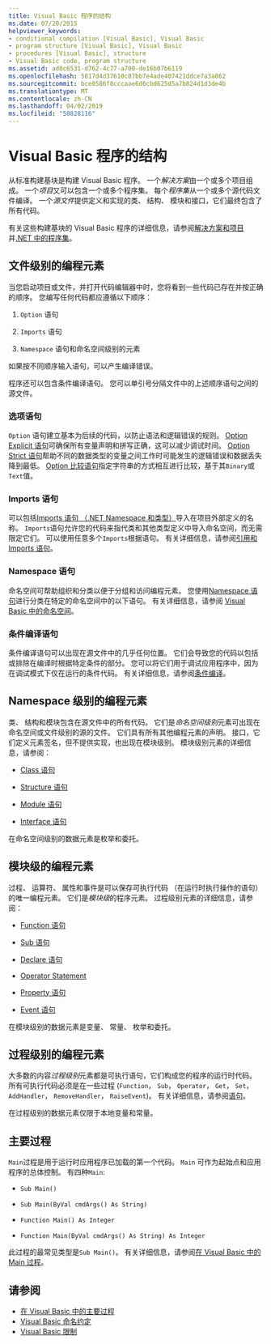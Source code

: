 ```yaml
---
title: Visual Basic 程序的结构
ms.date: 07/20/2015
helpviewer_keywords:
- conditional compilation [Visual Basic], Visual Basic
- program structure [Visual Basic], Visual Basic
- procedures [Visual Basic], structure
- Visual Basic code, program structure
ms.assetid: ad0c6531-d762-4c77-a700-de16b07b6119
ms.openlocfilehash: 5817d4d37610c87bb7e4ade407421ddce7a3a862
ms.sourcegitcommit: bce0586f0cccaae6d6cbd625d5a7b824d1d3de4b
ms.translationtype: MT
ms.contentlocale: zh-CN
ms.lasthandoff: 04/02/2019
ms.locfileid: "58828116"
---
```

# <a name="structure-of-a-visual-basic-program"></a>Visual Basic 程序的结构
从标准构建基块是构建 Visual Basic 程序。 一个*解决方案*由一个或多个项目组成。 一个*项目*又可以包含一个或多个程序集。 每个*程序集*从一个或多个源代码文件编译。 一个*源文件*提供定义和实现的类、 结构、 模块和接口，它们最终包含了所有代码。  
  
 有关这些构建基块的 Visual Basic 程序的详细信息，请参阅[解决方案和项目](/visualstudio/ide/solutions-and-projects-in-visual-studio)并[.NET 中的程序集](../../../standard/assembly/index.md)。  
  
## <a name="file-level-programming-elements"></a>文件级别的编程元素  
 当您启动项目或文件，并打开代码编辑器中时，您将看到一些代码已存在并按正确的顺序。 您编写任何代码都应遵循以下顺序：  
  
1.  `Option` 语句  
  
2.  `Imports` 语句  
  
3.  `Namespace` 语句和命名空间级别的元素  
  
 如果按不同顺序输入语句，可以产生编译错误。  
  
 程序还可以包含条件编译语句。 您可以单引号分隔文件中的上述顺序语句之间的源文件。  
  
### <a name="option-statements"></a>选项语句  
 `Option` 语句建立基本为后续的代码，以防止语法和逻辑错误的规则。 [Option Explicit 语句](../../../visual-basic/language-reference/statements/option-explicit-statement.md)可确保所有变量声明和拼写正确，这可以减少调试时间。 [Option Strict 语句](../../../visual-basic/language-reference/statements/option-strict-statement.md)帮助不同的数据类型的变量之间工作时可能发生的逻辑错误和数据丢失降到最低。 [Option 比较语句](../../../visual-basic/language-reference/statements/option-compare-statement.md)指定字符串的方式相互进行比较，基于其`Binary`或`Text`值。  
  
### <a name="imports-statements"></a>Imports 语句  
 可以包括[Imports 语句 （.NET Namespace 和类型）](../../../visual-basic/language-reference/statements/imports-statement-net-namespace-and-type.md)导入在项目外部定义的名称。 `Imports`语句允许您的代码来指代类和其他类型定义中导入命名空间，而无需限定它们。 可以使用任意多个`Imports`根据语句。 有关详细信息，请参阅[引用和 Imports 语句](../../../visual-basic/programming-guide/program-structure/references-and-the-imports-statement.md)。  
  
### <a name="namespace-statements"></a>Namespace 语句  
 命名空间可帮助组织和分类以便于分组和访问编程元素。 您使用[Namespace 语句](../../../visual-basic/language-reference/statements/namespace-statement.md)进行分类在特定的命名空间中的以下语句。 有关详细信息，请参阅 [Visual Basic 中的命名空间](../../../visual-basic/programming-guide/program-structure/namespaces.md)。  
  
### <a name="conditional-compilation-statements"></a>条件编译语句  
 条件编译语句可以出现在源文件中的几乎任何位置。 它们会导致您的代码以包括或排除在编译时根据特定条件的部分。 您可以将它们用于调试应用程序中，因为在调试模式下仅在运行的条件代码。 有关详细信息，请参阅[条件编译](../../../visual-basic/programming-guide/program-structure/conditional-compilation.md)。  
  
## <a name="namespace-level-programming-elements"></a>Namespace 级别的编程元素  
 类、 结构和模块包含在源文件中的所有代码。 它们是*命名空间级别*元素可出现在命名空间或文件级别的源的文件。 它们具有所有其他编程元素的声明。 接口，它们定义元素签名，但不提供实现，也出现在模块级别。 模块级别元素的详细信息，请参阅：  
  
-   [Class 语句](../../../visual-basic/language-reference/statements/class-statement.md)  
  
-   [Structure 语句](../../../visual-basic/language-reference/statements/structure-statement.md)  
  
-   [Module 语句](../../../visual-basic/language-reference/statements/module-statement.md)  
  
-   [Interface 语句](../../../visual-basic/language-reference/statements/interface-statement.md)  
  
 在命名空间级别的数据元素是枚举和委托。  
  
## <a name="module-level-programming-elements"></a>模块级的编程元素  
 过程、 运算符、 属性和事件是可以保存可执行代码 （在运行时执行操作的语句） 的唯一编程元素。 它们是*模块级*的程序元素。 过程级别元素的详细信息，请参阅：  
  
-   [Function 语句](../../../visual-basic/language-reference/statements/function-statement.md)  
  
-   [Sub 语句](../../../visual-basic/language-reference/statements/sub-statement.md)  
  
-   [Declare 语句](../../../visual-basic/language-reference/statements/declare-statement.md)  
  
-   [Operator Statement](../../../visual-basic/language-reference/statements/operator-statement.md)  
  
-   [Property 语句](../../../visual-basic/language-reference/statements/property-statement.md)  
  
-   [Event 语句](../../../visual-basic/language-reference/statements/event-statement.md)  
  
 在模块级别的数据元素是变量、 常量、 枚举和委托。  
  
## <a name="procedure-level-programming-elements"></a>过程级别的编程元素  
 大多数的内容*过程级别*元素都是可执行语句，它们构成您的程序的运行时代码。 所有可执行代码必须是在一些过程 (`Function`， `Sub`， `Operator`， `Get`， `Set`， `AddHandler`， `RemoveHandler`， `RaiseEvent`)。 有关详细信息，请参阅[语句](../../../visual-basic/programming-guide/language-features/statements.md)。  
  
 在过程级别的数据元素仅限于本地变量和常量。  
  
## <a name="the-main-procedure"></a>主要过程  
 `Main`过程是用于运行时应用程序已加载的第一个代码。 `Main` 可作为起始点和应用程序的总体控制。 有四种`Main`:  
  
-   `Sub Main()`  
  
-   `Sub Main(ByVal cmdArgs() As String)`  
  
-   `Function Main() As Integer`  
  
-   `Function Main(ByVal cmdArgs() As String) As Integer`  
  
 此过程的最常见类型是`Sub Main()`。 有关详细信息，请参阅[在 Visual Basic 中的 Main 过程](../../../visual-basic/programming-guide/program-structure/main-procedure.md)。  
  
## <a name="see-also"></a>请参阅

- [在 Visual Basic 中的主要过程](../../../visual-basic/programming-guide/program-structure/main-procedure.md)
- [Visual Basic 命名约定](../../../visual-basic/programming-guide/program-structure/naming-conventions.md)
- [Visual Basic 限制](../../../visual-basic/programming-guide/program-structure/limitations.md)
